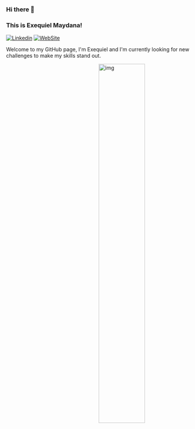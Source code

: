 ### Hi there 👋
### This is Exequiel Maydana!

[![Linkedin](https://img.shields.io/badge/-Linkedin-blue)](https://www.linkedin.com/in/hernan-exequiel-maydana-913a50218/)
[![WebSite](https://img.shields.io/badge/-WebSite-orange)](https://portafolio-exedev.netlify.app/)

Welcome to my GitHub page, I'm Exequiel and I'm currently looking for new challenges to make my skills stand out.

<img align="right" alt="img" src="https://github.com/ExequielMaydana/ExequielMaydana/issues/1" width="50%" height="auto" />

<!--
**ExequielMaydana/ExequielMaydana** is a ✨ _special_ ✨ repository because its `README.md` (this file) appears on your GitHub profile.

Here are some ideas to get you started:

- 🔭 I’m currently working on ...
- 🌱 I’m currently learning ...
- 👯 I’m looking to collaborate on ...
- 🤔 I’m looking for help with ...
- 💬 Ask me about ...
- 📫 How to reach me: ...
- 😄 Pronouns: ...
- ⚡ Fun fact: ...
-->

